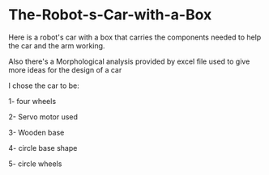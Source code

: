 # The-Robot-s-Car-with-a-Box
Here is a robot's car with a box that carries the components needed to help the car and the arm working.

Also there's a Morphological analysis provided by excel file used to give more ideas for the design of a car

I chose the car to be:

1- four wheels

2- Servo motor used

3- Wooden base

4- circle base shape

5- circle wheels
